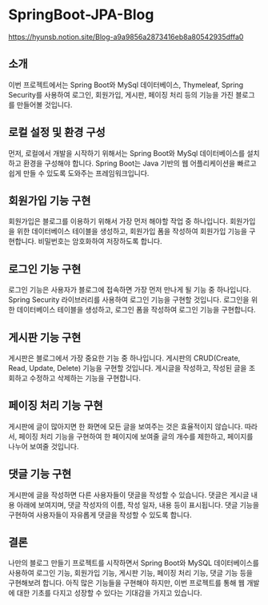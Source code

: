 # SpringBoot-JPA-Blog
https://hyunsb.notion.site/Blog-a9a9856a2873416eb8a80542935dffa0

## 소개

이번 프로젝트에서는 Spring Boot와 MySql 데이터베이스, Thymeleaf, Spring Security를 사용하여 로그인, 회원가입, 게시판, 페이징 처리 등의 기능을 가진 블로그를 만들어볼 것입니다.

## 로컬 설정 및 환경 구성

먼저, 로컬에서 개발을 시작하기 위해서는 Spring Boot와 MySql 데이터베이스를 설치하고 환경을 구성해야 합니다. Spring Boot는 Java 기반의 웹 어플리케이션을 빠르고 쉽게 만들 수 있도록 도와주는 프레임워크입니다.

## 회원가입 기능 구현

회원가입은 블로그를 이용하기 위해서 가장 먼저 해야할 작업 중 하나입니다. 회원가입을 위한 데이터베이스 테이블을 생성하고, 회원가입 폼을 작성하여 회원가입 기능을 구현합니다. 비밀번호는 암호화하여 저장하도록 합니다.

## 로그인 기능 구현

로그인 기능은 사용자가 블로그에 접속하면 가장 먼저 만나게 될 기능 중 하나입니다. Spring Security 라이브러리를 사용하여 로그인 기능을 구현할 것입니다. 로그인을 위한 데이터베이스 테이블을 생성하고, 로그인 폼을 작성하여 로그인 기능을 구현합니다.

## 게시판 기능 구현

게시판은 블로그에서 가장 중요한 기능 중 하나입니다. 게시판의 CRUD(Create, Read, Update, Delete) 기능을 구현할 것입니다. 게시글을 작성하고, 작성된 글을 조회하고 수정하고 삭제하는 기능을 구현합니다.

## 페이징 처리 기능 구현

게시판에 글이 많아지면 한 화면에 모든 글을 보여주는 것은 효율적이지 않습니다. 따라서, 페이징 처리 기능을 구현하여 한 페이지에 보여줄 글의 개수를 제한하고, 페이지를 나누어 보여줄 것입니다.

## 댓글 기능 구현

게시판에 글을 작성하면 다른 사용자들이 댓글을 작성할 수 있습니다. 댓글은 게시글 내용 아래에 보여지며, 댓글 작성자의 이름, 작성 일자, 내용 등이 표시됩니다. 댓글 기능을 구현하여 사용자들이 자유롭게 댓글을 작성할 수 있도록 합니다.

## 결론

나만의 블로그 만들기 프로젝트를 시작하면서 Spring Boot와 MySQL 데이터베이스를 사용하여 로그인 기능, 회원가입 기능, 게시판 기능, 페이징 처리 기능, 댓글 기능 등을 구현해보려 합니다. 아직 많은 기능들을 구현해야 하지만, 이번 프로젝트를 통해 웹 개발에 대한 기초를 다지고 성장할 수 있다는 기대감을 가지고 있습니다.
